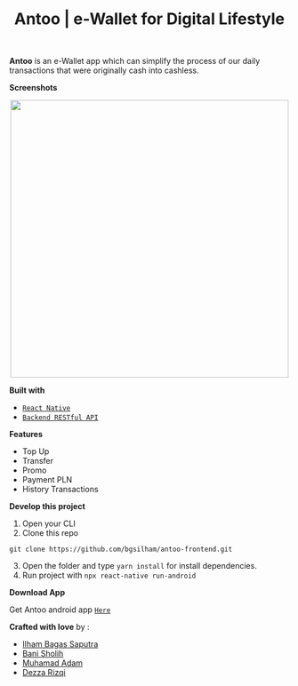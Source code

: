 <h1 align='center'>Antoo | e-Wallet for Digital Lifestyle</h1>

<br>


**Antoo** is an e-Wallet app which can simplify the process of our daily transactions that were originally cash into cashless.


**Screenshots**

<p align='center'>
<img width="500" src="https://i.postimg.cc/28sKtGb3/ss-collapse.png" />
</p>


**Built with**

- [`React Native`](https://reactnative.dev/)
- [`Backend RESTful API`](https://github.com/bgsilham/antoo-backend)


**Features**

- Top Up
- Transfer
- Promo
- Payment PLN
- History Transactions


**Develop this project**

1. Open your CLI
2. Clone this repo

```
git clone https://github.com/bgsilham/antoo-frontend.git
```

3. Open the folder and type `yarn install` for install dependencies.
4. Run project with `npx react-native run-android`


**Download App**

Get Antoo android app [`Here`](https://github.com/bgsilham/antoo-frontend/tree/production/release)


**Crafted with love** by : 
- [Ilham Bagas Saputra](https://instagram.com/ilhambagasaputra)
- [Bani Sholih](https://github.com/banisholih23)
- [Muhamad Adam](https://github.com/adam080880)
- [Dezza Rizqi](https://github.com/ajedkrap)

